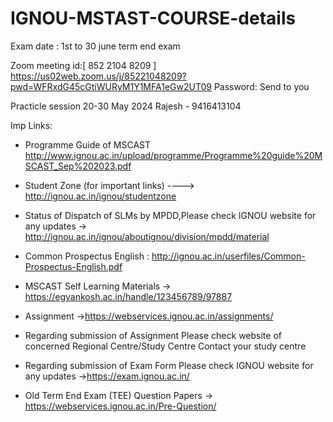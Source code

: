 # IGNOU-MSTAST-COURSE-details
Exam date : 1st to 30 june term end exam


Zoom meeting id:[ 852 2104 8209 ]  https://us02web.zoom.us/j/85221048209?pwd=WFRxdG45cGtiWURyM1Y1MFA1eGw2UT09
Password: Send to you 


Practicle session 20-30 May 2024
Rajesh  - 9416413104

Imp Links: 
- Programme Guide of MSCAST  http://www.ignou.ac.in/upload/programme/Programme%20guide%20MSCAST_Sep%202023.pdf

- Student Zone (for important links) ---->  http://ignou.ac.in/ignou/studentzone

- Status of Dispatch of SLMs by MPDD,Please check IGNOU website for any updates -> http://ignou.ac.in/ignou/aboutignou/division/mpdd/material

- Common Prospectus English : http://ignou.ac.in/userfiles/Common-Prospectus-English.pdf

- MSCAST Self Learning Materials -> https://egyankosh.ac.in/handle/123456789/97887

- Assignment  ->https://webservices.ignou.ac.in/assignments/

- Regarding submission of Assignment  Please check website of concerned Regional Centre/Study Centre Contact your study centre

- Regarding submission of Exam Form Please check IGNOU website for any updates ->https://exam.ignou.ac.in/

- Old Term End Exam (TEE) Question Papers -> https://webservices.ignou.ac.in/Pre-Question/

